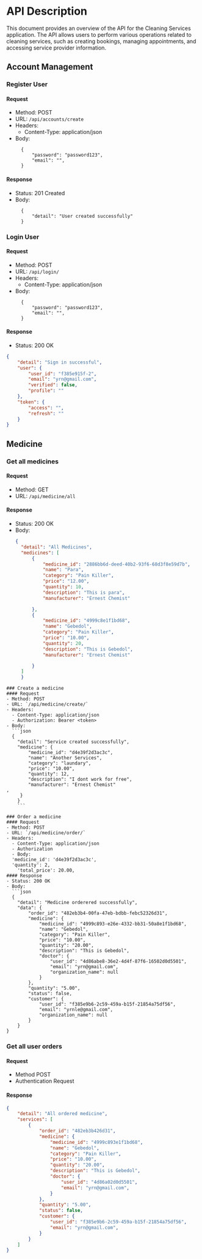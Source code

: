 # API Description

This document provides an overview of the API for the Cleaning Services application. The API allows users to perform various operations related to cleaning services, such as creating bookings, managing appointments, and accessing service provider information.

## Account Management
### Register User
#### Request
- Method: POST
- URL: `/api/accounts/create`
- Headers:
  - Content-Type: application/json
- Body:
  ```
    {
        "password": "password123",
        "email": "",
    }
    ```
#### Response
- Status: 201 Created
- Body:
  ```
    {
        "detail": "User created successfully"
    }
    ```
### Login User
#### Request
- Method: POST
- URL: `/api/login/`
- Headers:
  - Content-Type: application/json
- Body:
  ```
    {
        "password": "password123",
        "email": "",
    }
    ```
#### Response
- Status: 200 OK
```json
{
    "detail": "Sign in successful",
    "user": {
        "user_id": "f385e915f-2",
        "email": "yrn@gmail.com",
        "verified": false,
        "profile": ""
    },
    "token": {
        "access": "",
        "refresh": ""
    }
}
```
## Medicine
### Get all medicines
#### Request
- Method: GET
- URL: `/api/medicine/all`
#### Response
- Status: 200 OK
- Body:
  ```json
  {
    "detail": "All Medicines",
    "medicines": [
        {
            "medicine_id": "2886bb6d-deed-40b2-93f6-68d3f8e59d7b",
            "name": "Para",
            "category": "Pain Killer",
            "price": "12.00",
            "quantity": 10,
            "description": "This is para",
            "manufacturer": "Ernest Chemist"

        },
        {
            "medicine_id": "4999c8e1f1bd68",
            "name": "Gebedol",
            "category": "Pain Killer",
            "price": "10.00",
            "quantity": 20,
            "description": "This is Gebedol",
            "manufacturer": "Ernest Chemist"

        }
    ]
    }
```
### Create a medicine
#### Request
- Method: POST
- URL: `/api/medicine/create/`
- Headers:
  - Content-Type: application/json
  - Authorization: Bearer <token>
- Body:
  ```json
  {
    "detail": "Service created successfully",
    "medicine": {
        "medicine_id": "d4e39f2d3ac3c",
        "name": "Another Services",
        "category": "laundary",
        "price": "10.00",
        "quantity": 12,
        "description": "I dont work for free",
        "manufacturer": "Ernest Chemist"
,
     }
    }
    ```

### Order a medicine
#### Request
- Method: POST
- URL: `/api/medicine/order/`
- Headers:
  - Content-Type: application/json
  - Authorization
  - Body:
  'medicine_id': 'd4e39f2d3ac3c',
  'quantity': 2,
    'total_price': 20.00,
#### Response
- Status: 200 OK
- Body:
  ```json 
  {
    "detail": "Medicine orderered successfully",
    "data": {
        "order_id": "482eb3b4-00fa-47eb-bdbb-febc52326d31",
        "medicine": {
            "medicine_id": "4999c893-e26e-4332-bb31-50a8e1f1bd68",
            "name": "Gebedol",
            "category": "Pain Killer",
            "price": "10.00",
            "quantity": "20.00",
            "description": "This is Gebedol",
            "doctor": {
                "user_id": "4d86abe8-36e2-4d4f-87f6-16502d0d5501",
                "email": "yrn@gmail.com",
                "organization_name": null
            }
        },
        "quantity": "5.00",
        "status": false,
        "customer": {
            "user_id": "f385e9b6-2c59-459a-b15f-21854a75df56",
            "email": "yrnle@gmail.com",
            "organization_name": null
        }
    }
}
```

### Get all user orders
#### Request
- Method POST
- Authentication Request
#### Response
```json
{
    "detail": "All ordered medicine",
    "services": [
        {
            "order_id": "482eb3b426d31",
            "medicine": {
                "medicine_id": "4999c893e1f1bd68",
                "name": "Gebedol",
                "category": "Pain Killer",
                "price": "10.00",
                "quantity": "20.00",
                "description": "This is Gebedol",
                "doctor": {
                    "user_id": "4d86a02d0d5501",
                    "email": "yrn@gmail.com",
                }
            },
            "quantity": "5.00",
            "status": false,
            "customer": {
                "user_id": "f385e9b6-2c59-459a-b15f-21854a75df56",
                "email": "yrn@gmail.com",
            }
        }
    ]
}
```
